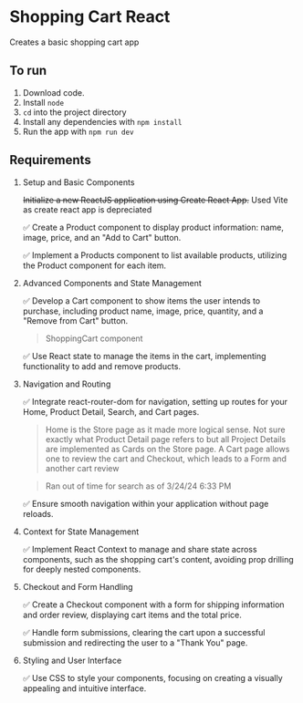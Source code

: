 # Shopping Cart React

Creates a basic shopping cart app

## To run

1. Download code.
2. Install `node`
3. `cd` into the project directory
4. Install any dependencies with `npm install`
5. Run the app with `npm run dev`

## Requirements

1. Setup and Basic Components

   ~~Initialize a new ReactJS application using Create React App.~~ Used Vite as create react app is depreciated

   :white_check_mark: Create a Product component to display product information: name, image, price, and an "Add to Cart" button.

   :white_check_mark: Implement a Products component to list available products, utilizing the Product component for each item.

2. Advanced Components and State Management

   :white_check_mark: Develop a Cart component to show items the user intends to purchase, including product name, image, price, quantity, and a "Remove from Cart" button.

   > ShoppingCart component

   :white_check_mark: Use React state to manage the items in the cart, implementing functionality to add and remove products.

3. Navigation and Routing

   :white_check_mark: Integrate react-router-dom for navigation, setting up routes for your Home, Product Detail, Search, and Cart pages.

   > Home is the Store page as it made more logical sense. Not sure exactly what Product Detail page refers to but all Project Details are implemented as Cards on the Store page. A Cart page allows one to review the cart and Checkout, which leads to a Form and another cart review

   > Ran out of time for search as of 3/24/24 6:33 PM

   :white_check_mark: Ensure smooth navigation within your application without page reloads.

4. Context for State Management

   :white_check_mark: Implement React Context to manage and share state across components, such as the shopping cart's content, avoiding prop drilling for deeply nested components.

5. Checkout and Form Handling

   :white_check_mark: Create a Checkout component with a form for shipping information and order review, displaying cart items and the total price.

   :white_check_mark: Handle form submissions, clearing the cart upon a successful submission and redirecting the user to a "Thank You" page.

6. Styling and User Interface

   :white_check_mark: Use CSS to style your components, focusing on creating a visually appealing and intuitive interface.
